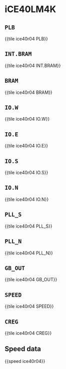 # iCE40LM4K

## `PLB`

{{tile ice40r04 PLB}}

## `INT.BRAM`

{{tile ice40r04 INT.BRAM}}

## `BRAM`

{{tile ice40r04 BRAM}}

## `IO.W`

{{tile ice40r04 IO.W}}

## `IO.E`

{{tile ice40r04 IO.E}}

## `IO.S`

{{tile ice40r04 IO.S}}

## `IO.N`

{{tile ice40r04 IO.N}}

## `PLL_S`

{{tile ice40r04 PLL_S}}

## `PLL_N`

{{tile ice40r04 PLL_N}}

## `GB_OUT`

{{tile ice40r04 GB_OUT}}

## `SPEED`

{{tile ice40r04 SPEED}}

## `CREG`

{{tile ice40r04 CREG}}

## Speed data

{{speed ice40r04}}
